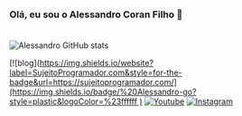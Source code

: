 ### Olá, eu sou o Alessandro Coran Filho 👋 <br><br>

![Alessandro GitHub stats](https://github-readme-stats.vercel.app/api?username=AlessandroCoranFilho123&show_icons=true&theme=dracula)

[![blog]([https://img.shields.io/website?label=SujeitoProgramador.com&style=for-the-badge&url=https://sujeitoprogramador.com/](https://img.shields.io/badge/%20Alessandro-go?style=plastic&logoColor=%23ffffff
)](https://portifolio-mauve-seven-50.vercel.app/)
[![Youtube](https://img.shields.io/badge/YouTube-FF0000?style=for-the-badge&logo=youtube&logoColor=white)](https://www.youtube.com/@SlinkySwing6156)
[![Instagram](https://img.shields.io/badge/Instagram-E4405F?style=for-the-badge&logo=instagram&logoColor=white)](https://www.instagram.com/alessandro_coran_filho/)
